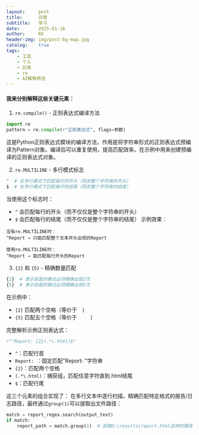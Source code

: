 ```yaml
---
layout:     post
title:      日常
subtitle:   学习
date:       2025-01-16
author:     KK
header-img: img/post-bg-map.jpg
catalog: 	true
tags:
    - 工具
    - 个人
    - 日常
    - re
    - AI解释用法
---
```

#### 我来分别解释这些关键元素：
1. `re.compile()` - 正则表达式编译方法
```python
import re
pattern = re.compile(r"正则表达式", flags=参数)
```
这是Python正则表达式模块的编译方法，作用是将字符串形式的正则表达式预编译为Pattern对象。编译后可以重复使用，提高匹配效率。在示例中用来创建预编译的正则表达式对象。

2. `re.MULTILINE` - 多行模式标志
```python
^  # 在多行模式下匹配每行的开头（而非整个字符串的开头）
$  # 在多行模式下匹配每行的结尾（而非整个字符串的结尾）
```
当使用这个标志时：
- `^` 会匹配每行的开头（而不仅仅是整个字符串的开头）
- `$` 会匹配每行的结尾（而不仅仅是整个字符串的结尾）
示例效果：
```text
没有re.MULTILINE时：
^Report → 只能匹配整个文本开头出现的Report

使用re.MULTILINE时：
^Report → 能匹配每行开头的Report
```

3. `{2}` 和 `{5}` - 精确数量匹配
```python
{2}  # 表示前面的模式必须精确出现2次
{5}  # 表示前面的模式必须精确出现5次
```
在示例中：
- `{2}` 匹配两个空格（等价于`  `）
- `{5}` 匹配五个空格（等价于`     `）

完整解析示例正则表达式：
```python
r"^Report: {2}(.*\.html)$"
```
- `^`：匹配行首
- `Report: `：固定匹配"Report: "字符串
- `{2}`：匹配两个空格
- `(.*\.html)`：捕获组，匹配任意字符直到.html结尾
- `$`：匹配行尾

这三个元素的组合实现了：
在多行文本中逐行扫描，精确匹配特定格式的报告/日志路径，最终通过`group(1)`可以提取出文件路径：
```python
match = report_regex.search(output_text)
if match:
    report_path = match.group(1)  # 获取D:\results\report.html这样的路径
```
